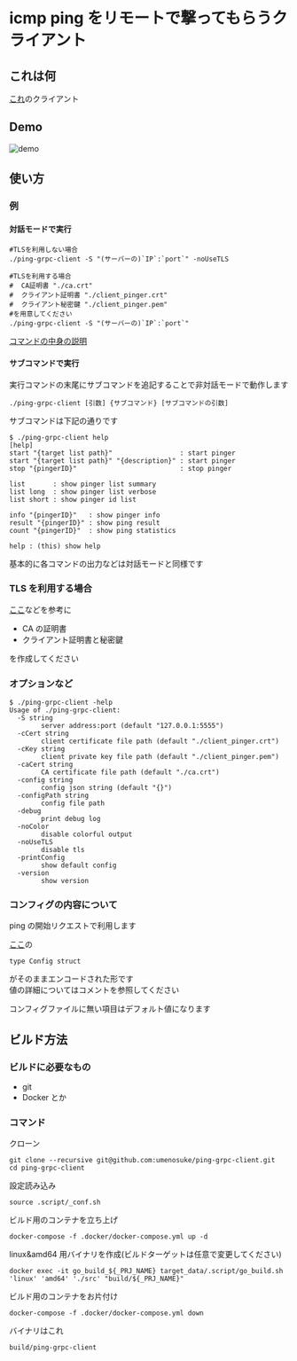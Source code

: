 # icmp ping をリモートで撃ってもらうクライアント

## これは何

[これ](https://github.com/umenosuke/ping-grpc-server)のクライアント

## Demo

![demo](https://raw.github.com/wiki/umenosuke/ping-grpc-client/images/Demo.gif)

## 使い方

### 例

#### 対話モードで実行

```
#TLSを利用しない場合
./ping-grpc-client -S "(サーバーの)`IP`:`port`" -noUseTLS
```

```
#TLSを利用する場合
#  CA証明書 "./ca.crt"
#  クライアント証明書 "./client_pinger.crt"
#  クライアント秘密鍵 "./client_pinger.pem"
#を用意してください
./ping-grpc-client -S "(サーバーの)`IP`:`port`"
```

[コマンドの中身の説明](https://github.com/umenosuke/ping-grpc-client/blob/master/README_command.md)

#### サブコマンドで実行

実行コマンドの末尾にサブコマンドを追記することで非対話モードで動作します

```
./ping-grpc-client [引数] {サブコマンド} [サブコマンドの引数]
```

サブコマンドは下記の通りです

```
$ ./ping-grpc-client help
[help]
start "{target list path}"                 : start pinger
start "{target list path}" "{description}" : start pinger
stop "{pingerID}"                          : stop pinger

list       : show pinger list summary
list long  : show pinger list verbose
list short : show pinger id list

info "{pingerID}"   : show pinger info
result "{pingerID}" : show ping result
count "{pingerID}"  : show ping statistics

help : (this) show help
```

基本的に各コマンドの出力などは対話モードと同様です

### TLS を利用する場合

[ここ](https://github.com/umenosuke/x509helper)などを参考に

- CA の証明書
- クライアント証明書と秘密鍵

を作成してください

### オプションなど

```
$ ./ping-grpc-client -help
Usage of ./ping-grpc-client:
  -S string
        server address:port (default "127.0.0.1:5555")
  -cCert string
        client certificate file path (default "./client_pinger.crt")
  -cKey string
        client private key file path (default "./client_pinger.pem")
  -caCert string
        CA certificate file path (default "./ca.crt")
  -config string
        config json string (default "{}")
  -configPath string
        config file path
  -debug
        print debug log
  -noColor
        disable colorful output
  -noUseTLS
        disable tls
  -printConfig
        show default config
  -version
        show version
```

### コンフィグの内容について

ping の開始リクエストで利用します

[ここ](https://github.com/umenosuke/ping-grpc-client/blob/master/src/config.go)の

```
type Config struct
```

がそのままエンコードされた形です<br>
値の詳細についてはコメントを参照してください

コンフィグファイルに無い項目はデフォルト値になります

## ビルド方法

### ビルドに必要なもの

- git
- Docker とか

### コマンド

クローン

```
git clone --recursive git@github.com:umenosuke/ping-grpc-client.git
cd ping-grpc-client
```

設定読み込み

```
source .script/_conf.sh
```

ビルド用のコンテナを立ち上げ

```
docker-compose -f .docker/docker-compose.yml up -d
```

linux&amd64 用バイナリを作成(ビルドターゲットは任意で変更してください)<br>

```
docker exec -it go_build_${_PRJ_NAME} target_data/.script/go_build.sh 'linux' 'amd64' './src' "build/${_PRJ_NAME}"
```

ビルド用のコンテナをお片付け

```
docker-compose -f .docker/docker-compose.yml down
```

バイナリはこれ

```
build/ping-grpc-client
```
